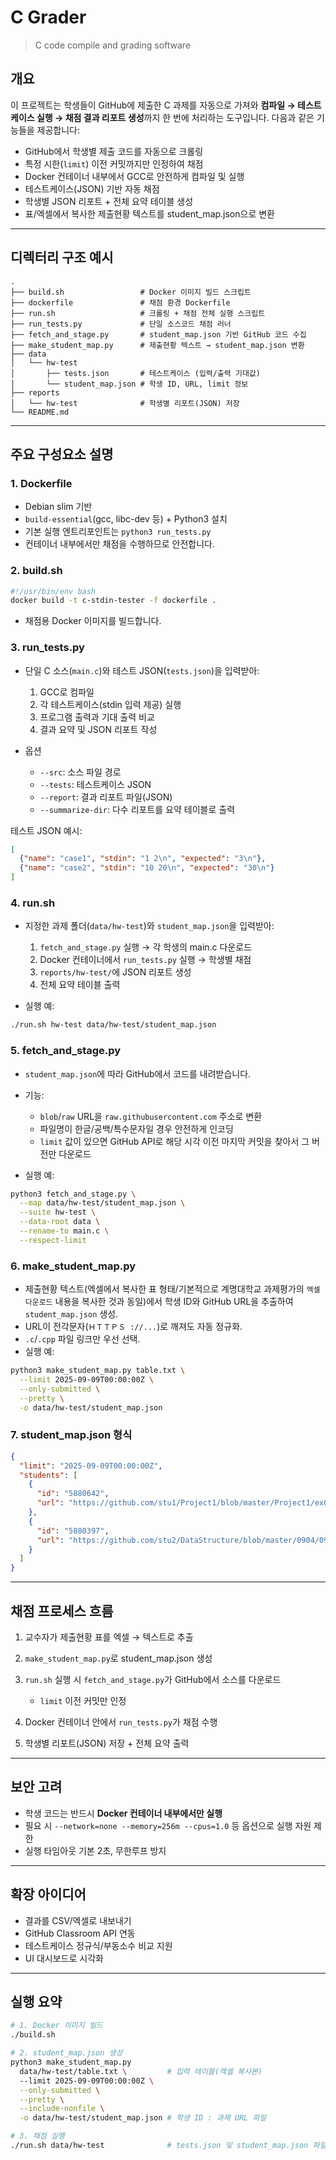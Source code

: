 # C Grader

> C code compile and grading software

## 개요

이 프로젝트는 학생들이 GitHub에 제출한 C 과제를 자동으로 가져와 **컴파일 → 테스트케이스 실행 → 채점 결과 리포트 생성**까지 한 번에 처리하는 도구입니다.
다음과 같은 기능들을 제공합니다:

* GitHub에서 학생별 제출 코드를 자동으로 크롤링
* 특정 시한(`limit`) 이전 커밋까지만 인정하여 채점
* Docker 컨테이너 내부에서 GCC로 안전하게 컴파일 및 실행
* 테스트케이스(JSON) 기반 자동 채점
* 학생별 JSON 리포트 + 전체 요약 테이블 생성
* 표/엑셀에서 복사한 제출현황 텍스트를 student\_map.json으로 변환

---

## 디렉터리 구조 예시

```
.
├── build.sh                 # Docker 이미지 빌드 스크립트
├── dockerfile               # 채점 환경 Dockerfile
├── run.sh                   # 크롤링 + 채점 전체 실행 스크립트
├── run_tests.py             # 단일 소스코드 채점 러너
├── fetch_and_stage.py       # student_map.json 기반 GitHub 코드 수집
├── make_student_map.py      # 제출현황 텍스트 → student_map.json 변환
├── data
│   └── hw-test
│       ├── tests.json       # 테스트케이스 (입력/출력 기대값)
│       └── student_map.json # 학생 ID, URL, limit 정보
├── reports
│   └── hw-test              # 학생별 리포트(JSON) 저장
└── README.md
```

---

## 주요 구성요소 설명

### 1. Dockerfile

* Debian slim 기반
* `build-essential`(gcc, libc-dev 등) + Python3 설치
* 기본 실행 엔트리포인트는 `python3 run_tests.py`
* 컨테이너 내부에서만 채점을 수행하므로 안전합니다.

### 2. build.sh

```bash
#!/usr/bin/env bash
docker build -t c-stdin-tester -f dockerfile .
```

* 채점용 Docker 이미지를 빌드합니다.

### 3. run\_tests.py

* 단일 C 소스(`main.c`)와 테스트 JSON(`tests.json`)을 입력받아:

  1. GCC로 컴파일
  2. 각 테스트케이스(stdin 입력 제공) 실행
  3. 프로그램 출력과 기대 출력 비교
  4. 결과 요약 및 JSON 리포트 작성
* 옵션

  * `--src`: 소스 파일 경로
  * `--tests`: 테스트케이스 JSON
  * `--report`: 결과 리포트 파일(JSON)
  * `--summarize-dir`: 다수 리포트를 요약 테이블로 출력

테스트 JSON 예시:

```json
[
  {"name": "case1", "stdin": "1 2\n", "expected": "3\n"},
  {"name": "case2", "stdin": "10 20\n", "expected": "30\n"}
]
```

### 4. run.sh

* 지정한 과제 폴더(`data/hw-test`)와 `student_map.json`을 입력받아:

  1. `fetch_and_stage.py` 실행 → 각 학생의 main.c 다운로드
  2. Docker 컨테이너에서 `run_tests.py` 실행 → 학생별 채점
  3. `reports/hw-test/`에 JSON 리포트 생성
  4. 전체 요약 테이블 출력
* 실행 예:

```bash
./run.sh hw-test data/hw-test/student_map.json
```

### 5. fetch\_and\_stage.py

* `student_map.json`에 따라 GitHub에서 코드를 내려받습니다.
* 기능:

  * `blob`/`raw` URL을 `raw.githubusercontent.com` 주소로 변환
  * 파일명이 한글/공백/특수문자일 경우 안전하게 인코딩
  * `limit` 값이 있으면 GitHub API로 해당 시각 이전 마지막 커밋을 찾아서 그 버전만 다운로드
* 실행 예:

```bash
python3 fetch_and_stage.py \
  --map data/hw-test/student_map.json \
  --suite hw-test \
  --data-root data \
  --rename-to main.c \
  --respect-limit
```

### 6. make\_student\_map.py

* 제출현황 텍스트(엑셀에서 복사한 표 형태/기본적으로 계명대학교 과제평가의 `엑셀 다운로드` 내용을 복사한 것과 동일)에서 학생 ID와 GitHub URL을 추출하여 `student_map.json` 생성.
* URL이 전각문자(`ＨＴＴＰＳ ://...`)로 깨져도 자동 정규화.
* `.c`/`.cpp` 파일 링크만 우선 선택.
* 실행 예:

```bash
python3 make_student_map.py table.txt \
  --limit 2025-09-09T00:00:00Z \
  --only-submitted \
  --pretty \
  -o data/hw-test/student_map.json
```

### 7. student\_map.json 형식

```json
{
  "limit": "2025-09-09T00:00:00Z",
  "students": [
    {
      "id": "5880642",
      "url": "https://github.com/stu1/Project1/blob/master/Project1/ex01.c"
    },
    {
      "id": "5880397",
      "url": "https://github.com/stu2/DataStructure/blob/master/0904/0904.c"
    }
  ]
}
```

---

## 채점 프로세스 흐름

1. 교수자가 제출현황 표를 엑셀 → 텍스트로 추출
2. `make_student_map.py`로 student\_map.json 생성
3. `run.sh` 실행 시 `fetch_and_stage.py`가 GitHub에서 소스를 다운로드

   * `limit` 이전 커밋만 인정
4. Docker 컨테이너 안에서 `run_tests.py`가 채점 수행
5. 학생별 리포트(JSON) 저장 + 전체 요약 출력

---

## 보안 고려

* 학생 코드는 반드시 **Docker 컨테이너 내부에서만 실행**
* 필요 시 `--network=none --memory=256m --cpus=1.0` 등 옵션으로 실행 자원 제한
* 실행 타임아웃 기본 2초, 무한루프 방지

---

## 확장 아이디어

* 결과를 CSV/엑셀로 내보내기
* GitHub Classroom API 연동
* 테스트케이스 정규식/부동소수 비교 지원
* UI 대시보드로 시각화

---

## 실행 요약

```bash
# 1. Docker 이미지 빌드
./build.sh

# 2. student_map.json 생성
python3 make_student_map.py 
  data/hw-test/table.txt \         # 입력 테이블(엑셀 복사본)
  --limit 2025-09-09T00:00:00Z \
  --only-submitted \
  --pretty \
  --include-nonfile \
  -o data/hw-test/student_map.json # 학생 ID : 과제 URL 파일

# 3. 채점 실행
./run.sh data/hw-test              # tests.json 및 student_map.json 파일 위치
```